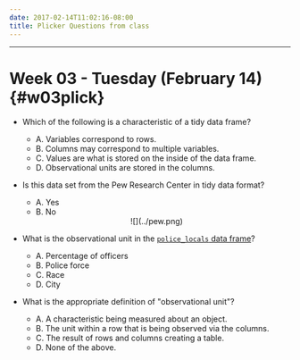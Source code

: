 ```yaml
---
date: 2017-02-14T11:02:16-08:00
title: Plicker Questions from class
---
```


***

# Week 03 - Tuesday (February 14) {#w03plick}

- Which of the following is a characteristic of a tidy data frame?
    - A. Variables correspond to rows.
    - B. Columns may correspond to multiple variables.
    - C. Values are what is stored on the inside of the data frame.
    - D. Observational units are stored in the columns.
    
- Is this data set from the Pew Research Center in tidy data format?
    - A. Yes
    - B. No

  <center>
  ![](../pew.png)
  </center>

- What is the observational unit in the [`police_locals` data frame](https://ismayc.github.io/Effective-Data-Storytelling-using-the-tidyverse/police_locals.html)?
    - A. Percentage of officers
    - B. Police force
    - C. Race
    - D. City
    
- What is the appropriate definition of "observational unit"?
    - A. A characteristic being measured about an object.
    - B. The unit within a row that is being observed via the columns.
    - C. The result of rows and columns creating a table.
    - D. None of the above.